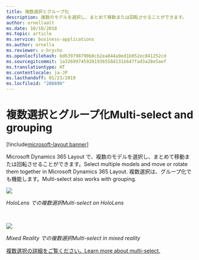 ```yaml
---
title: 複数選択とグループ化
description: 複数のモデルを選択し、まとめて移動または回転させることができます。
author: ornellaalt
ms.date: 10/10/2018
ms.topic: article
ms.service: business-applications
ms.author: ornella
ms.reviewer: v-brycho
ms.openlocfilehash: bd639798790b8cb2ea844a9ed1b052ec841252cd
ms.sourcegitcommit: 1a326997459281936558d131b647fad3a28e5aef
ms.translationtype: HT
ms.contentlocale: ja-JP
ms.lasthandoff: 01/23/2019
ms.locfileid: "286696"
---
```

# <a name="multi-select-and-grouping"></a><span data-ttu-id="40dbd-103">複数選択とグループ化</span><span class="sxs-lookup"><span data-stu-id="40dbd-103">Multi-select and grouping</span></span>

[!include[microsoft-layout banner](../../includes/microsoft-layout.md)]

<span data-ttu-id="40dbd-104">Microsoft Dynamics 365 Layout で、複数のモデルを選択し、まとめて移動または回転させることができます。</span><span class="sxs-lookup"><span data-stu-id="40dbd-104">Select multiple models and move or rotate them together in Microsoft Dynamics 365 Layout.</span></span> <span data-ttu-id="40dbd-105">複数選択は、グループ化でも機能します。</span><span class="sxs-lookup"><span data-stu-id="40dbd-105">Multi-select also works with grouping.</span></span>

![](media/2585eb0568249a61a5d349584e82442f.jpg)

<span data-ttu-id="40dbd-106">*HoloLens での複数選択*</span><span class="sxs-lookup"><span data-stu-id="40dbd-106">*Multi-select on HoloLens*</span></span>

<br>

![](media/b013bf0a5f5b5d1662cd44253469bfa2.jpg)

<span data-ttu-id="40dbd-107">*Mixed Reality での複数選択*</span><span class="sxs-lookup"><span data-stu-id="40dbd-107">*Multi-select in mixed reality*</span></span>


[<span data-ttu-id="40dbd-108">複数選択の詳細をご覧ください。</span><span class="sxs-lookup"><span data-stu-id="40dbd-108">Learn more about multi-select.</span></span>](https://docs.microsoft.com/dynamics365/mixed-reality/layout/user-guide)

